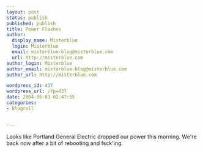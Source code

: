 ```yaml
---
layout: post
status: publish
published: publish
title: Power Flashes
author:
  display_name: Misterblue
  login: Misterblue
  email: misterblue-blog@misterblue.com
  url: http://misterblue.com
author_login: Misterblue
author_email: misterblue-blog@misterblue.com
author_url: http://misterblue.com

wordpress_id: 437
wordpress_url: /?p=437
date: 2004-06-03 02:47:55
categories:
- Blogroll


---
```

<p>
Looks like Portland General Electric dropped our power
this morning.
We're back now after a bit of rebooting and fsck'ing.
</p>
